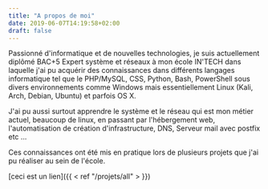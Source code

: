 ```yaml
---
title: "A propos de moi"
date: 2019-06-07T14:19:58+02:00
draft: false
---
```


Passionné d'informatique et de nouvelles technologies, je suis actuellement diplômé BAC+5 Expert système et réseaux à mon école IN'TECH dans laquelle j'ai pu acquérir des connaissances dans différents langages informatique tel que le PHP/MySQL, CSS, Python, Bash, PowerShell sous divers environnements comme Windows mais essentiellement Linux (Kali, Arch, Debian, Ubuntu) et parfois OS X.

J'ai pu aussi surtout apprendre le système et le réseau qui est mon métier actuel, beaucoup de linux, en passant par l'hébergement web, l'automatisation de création d'infrastructure, DNS, Serveur mail avec postfix etc ...

Ces connaissances ont été mis en pratique lors de plusieurs projets que j'ai pu réaliser au sein de l'école.

[ceci est un lien]({{ < ref "/projets/all" > }})
